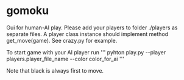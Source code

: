 # gomoku

Gui for human-AI play. 
Please add your players to folder ./players as separate files. 
A player class instance should implement method get_move(game). 
See crazy.py for example.

To start game with your AI player run
'''
pyhton play.py --player players.player_file_name --color color_for_ai
'''

Note that black is always first to move.
